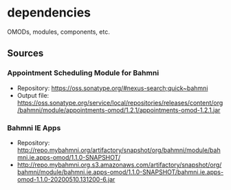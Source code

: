 # dependencies
OMODs, modules, components, etc.

## Sources  

### Appointment Scheduling Module for Bahmni  
- Repository: https://oss.sonatype.org/#nexus-search;quick~bahmni  
- Output file: https://oss.sonatype.org/service/local/repositories/releases/content/org/bahmni/module/appointments-omod/1.2.1/appointments-omod-1.2.1.jar  

### Bahmni IE Apps   
- Repository: http://repo.mybahmni.org/artifactory/snapshot/org/bahmni/module/bahmni.ie.apps-omod/1.1.0-SNAPSHOT/  
- http://repo.mybahmni.org.s3.amazonaws.com/artifactory/snapshot/org/bahmni/module/bahmni.ie.apps-omod/1.1.0-SNAPSHOT/bahmni.ie.apps-omod-1.1.0-20200510.131200-6.jar 

